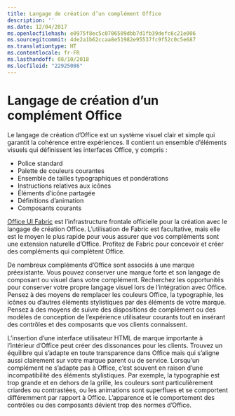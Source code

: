 ```yaml
---
title: Langage de création d’un complément Office
description: ''
ms.date: 12/04/2017
ms.openlocfilehash: e0975f8ec5c0706509dbb7d1fb39defc6c21e006
ms.sourcegitcommit: 4de2a1b62ccaa8e51982e95537fc9f52c0c5e687
ms.translationtype: HT
ms.contentlocale: fr-FR
ms.lasthandoff: 08/10/2018
ms.locfileid: "22925086"
---
```

# <a name="office-add-in-design-language"></a>Langage de création d’un complément Office

Le langage de création d’Office est un système visuel clair et simple qui garantit la cohérence entre expériences. Il contient un ensemble d’éléments visuels qui définissent les interfaces Office, y compris :

- Police standard
- Palette de couleurs courantes
- Ensemble de tailles typographiques et pondérations
- Instructions relatives aux icônes
- Éléments d’icône partagée
- Définitions d’animation
- Composants courants

[Office UI Fabric](https://developer.microsoft.com/fabric) est l’infrastructure frontale officielle pour la création avec le langage de création Office. L’utilisation de Fabric est facultative, mais elle est le moyen le plus rapide pour vous assurer que vos compléments sont une extension naturelle d’Office. Profitez de Fabric pour concevoir et créer des compléments qui complètent Office.

De nombreux compléments d’Office sont associés à une marque préexistante. Vous pouvez conserver une marque forte et son langage de composant ou visuel dans votre complément. Recherchez les opportunités pour conserver votre propre langage visuel lors de l’intégration avec Office. Pensez à des moyens de remplacer les couleurs Office, la typographie, les icônes ou d’autres éléments stylistiques par des éléments de votre marque. Pensez à des moyens de suivre des dispositions de complément ou des modèles de conception de l’expérience utilisateur courants tout en insérant des contrôles et des composants que vos clients connaissent.

L’insertion d’une interface utilisateur HTML de marque importante à l’intérieur d’Office peut créer des dissonances pour les clients. Trouvez un équilibre qui s’adapte en toute transparence dans Office mais qui s’aligne aussi clairement sur votre marque parent ou de service. Lorsqu’un complément ne s’adapte pas à Office, c’est souvent en raison d’une incompatibilité des éléments stylistiques. Par exemple, la typographie est trop grande et en dehors de la grille, les couleurs sont particulièrement criardes ou contrastées, ou les animations sont superflues et se comportent différemment par rapport à Office. L’apparence et le comportement des contrôles ou des composants dévient trop des normes d’Office.
